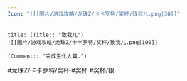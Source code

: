 ```yaml
---
Icon: "![[图片/游戏攻略/龙珠Z/卡卡罗特/奖杯/致我儿.png|30]]"
---
```

```ad-common-silver-trophy
title: (Title:: "致我儿")
![[图片/游戏攻略/龙珠Z/卡卡罗特/奖杯/致我儿.png|100]]

(Comment:: "完成生化人篇.")
```

#龙珠Z/卡卡罗特/奖杯 #奖杯 #奖杯/银
